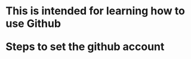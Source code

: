 <h1> 
    This is intended for learning how to use Github
<h/1>
<p>
    Steps to set the github account
</p>
